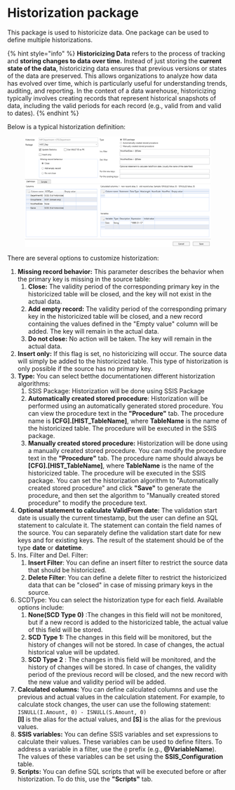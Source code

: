 # Historization package

This package is used to historicize data. One package can be used to define multiple historizations.&#x20;



{% hint style="info" %}
**Historicizing Data** refers to the process of tracking and **storing changes to data over time.** Instead of just storing the **current state of the data**, historicizing data ensures that previous versions or states of the data are preserved. This allows organizations to analyze how data has evolved over time, which is particularly useful for understanding trends, auditing, and reporting. In the context of a data warehouse, historicizing typically involves creating records that represent historical snapshots of data, including the valid periods for each record (e.g., valid from and valid to dates).
{% endhint %}

Below is a typical historization definition:

<figure><img src="../../.gitbook/assets/image (41).png" alt=""><figcaption></figcaption></figure>

There are several options to customize historization:&#x20;

1. **Missing record behavior:** This parameter describes the behavior when the primary key is missing in the source table:
   1. **Close:** The validity period of the corresponding primary key in the historicized table will be closed, and the key will not exist in the actual data.
   2. **Add empty record:** The validity period of the corresponding primary key in the historicized table will be closed, and a new record containing the values defined in the "Empty value" column will be added. The key will remain in the actual data.
   3. **Do not close:** No action will be taken. The key will remain in the actual data.
2. **Insert only:** If this flag is set, no historicizing will occur. The source data will simply be added to the historicized table. This type of historization is only possible if the source has no primary key.
3. **Type:** You can select betthe documentationen different historization algorithms:&#x20;
   1. SSIS Package: Historization will be done using SSIS Package
   2. **Automatically created stored procedure**: Historization will be performed using an automatically generated stored procedure. You can view the procedure text in the **"Procedure"** tab. The procedure name is **\[CFG].\[HIST\_TableName]**, where **TableName** is the name of the historicized table. The procedure will be executed in the SSIS package.
   3. **Manually created stored procedure:** Historization will be done using a manually created stored procedure. You can modify the procedure text in the **"Procedure"** tab. The procedure name should always be **\[CFG].\[HIST\_TableName]**, where **TableName** is the name of the historicized table. The procedure will be executed in the SSIS package. You can set the historization algorithm to "Automatically created stored procedure" and click **"Save"** to generate the procedure, and then set the algorithm to "Manually created stored procedure" to modify the procedure text.
4. **Optional statement to calculate ValidFrom date:** The validation start date is usually the current timestamp, but the user can define an SQL statement to calculate it. The statement can contain the field names of the source. You can separately define the validation start date for new keys and for existing keys. The result of the statement should be of the type **date** or **datetime**.
5. Ins. Filter and Del. Filter:&#x20;
   1. **Insert Filter**: You can define an insert filter to restrict the source data that should be historicized.
   2. **Delete Filter**: You can define a delete filter to restrict the historicized data that can be "closed" in case of missing primary keys in the source.
6. SCDType: You can select the historization type for each field. Available options include:
   1. **None(SCD Type 0)** :The changes in this field will not be monitored, but if a new record is added to the historicized table, the actual value of this field will be stored.
   2. **SCD Type 1:** The changes in this field will be monitored, but the history of changes will not be stored. In case of changes, the actual historical value will be updated.
   3. **SCD Type 2** : The changes in this field will be monitored, and the history of changes will be stored. In case of changes, the validity period of the previous record will be closed, and the new record with the new value and validity period will be added.&#x20;
7. **Calculated columns:** You can define calculated columns and use the previous and actual values in the calculation statement. For example, to calculate stock changes, the user can use the following statement:\
   `ISNULL(I.Amount, 0) - ISNULL(S.Amount, 0)`\
   &#x20;**\[I]** is the alias for the actual values, and **\[S]** is the alias for the previous values.
8. **SSIS variables:** You can define SSIS variables and set expressions to calculate their values. These variables can be used to define filters. To address a variable in a filter, use the `@` prefix (e.g., **@VariableName**). The values of these variables can be set using the **SSIS\_Configuration** table.
9. **Scripts:** You can define SQL scripts that will be executed before or after historization. To do this, use the **"Scripts"** tab.
